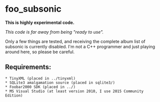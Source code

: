 # foo_subsonic

**This is highly experimental code.**

*This code is far away from being "ready to use".*

Only a few things are tested, and receiving the complete album list of subsonic is currently disabled.
I'm not a C++ programmer and just playing around here, so please be careful.

## Requirements:
	* TinyXML (placed in ../tinyxml)
	* SQLite3 amalgamation source (placed in sqlite3/)
	* Foobar2000 SDK (placed in ../)
	* MS Visual Studio (at least version 2010, I use 2015 Community Edition)
